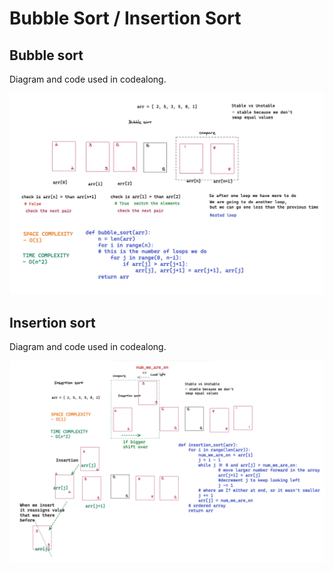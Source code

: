 # Bubble Sort / Insertion Sort

## Bubble sort

Diagram and code used in codealong.

![bubble-diagram](/assets/bubble_sort.png)



## Insertion sort

Diagram and code used in codealong.

![insertion-diagram](/assets/insertion_sort.png)


